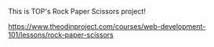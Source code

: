 This is TOP's Rock Paper Scissors project!

https://www.theodinproject.com/courses/web-development-101/lessons/rock-paper-scissors

